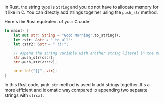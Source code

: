 In Rust, the string type is `String` and you do not have to allocate memory for it like in C. You can directly add strings together using the `push_str` method.

Here's the Rust equivalent of your C code:

```rust
fn main() {
    let mut str: String = "Good Morning".to_string();
    let cstr: &str = " to all";
    let cstr2: &str = " !!!";

    // Append the string variable with another string literal in the most idiomatic way.
    str.push_str(cstr);
    str.push_str(cstr2);

    println!("{}", str);
}
```

In this Rust code, `push_str` method is used to add strings together. It's a more efficient and idiomatic way compared to appending two separate strings with `strcat`.
